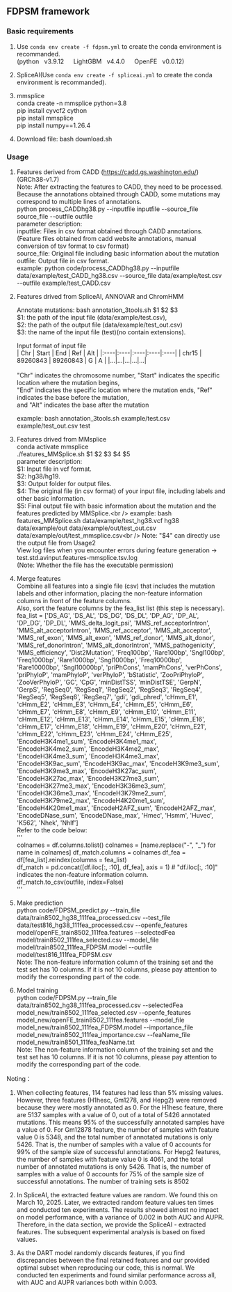 ## FDPSM framework
### Basic requirements
1. Use `conda env create -f fdpsm.yml` to create the conda environment is recommanded.  <br />
   (python &nbsp; v3.9.12 &emsp; LightGBM &nbsp; v4.4.0  &emsp;   OpenFE &nbsp; v0.0.12)<br />

2. SpliceAI(Use `conda env create -f spliceai.yml` to create the conda environment is recommanded).<br />

3. mmsplice<br />
   conda create -n mmsplice python=3.8<br />
   pip install cyvcf2 cython<br />
   pip install mmsplice<br />
   pip install numpy==1.26.4 <br />

4. Download file: bash download.sh<br />

### Usage

1. Features derived from CADD (https://cadd.gs.washington.edu/) (GRCh38-v1.7)<br />
   Note: After extracting the features to CADD, they need to be processed. Because the annotations obtained through CADD, some mutations may correspond to multiple lines of annotations.<br />
   python process_CADDhg38.py --inputfile inputfile --source_file source_file --outfile outfile<br />
   parameter description:<br />
      inputfile: Files in csv format obtained through CADD annotations. <br />(Feature files obtained from cadd website annotations, manual conversion of tsv format to csv format)<br />
      source_file: Original file including basic information about the mutation<br />
      outfile: Output file in csv format.<br />
   example:  python code/process_CADDhg38.py --inputfile data/example/test_CADD_hg38.csv --source_file data/example/test.csv --outfile example/test_CADD.csv<br />
   
2. Features drived from SpliceAI, ANNOVAR and ChromHMM<br />
   
   Annotate mutations: bash annotation_3tools.sh  $1 $2 $3<br />
   $1: the path of the input file (data/example/test.csv), <br />
   $2: the path of the output file (data/example/test_out.csv) <br />
   $3: the name of the input file (test)(no contain extensions).<br />
   
   Input format of input file<br />
   |  Chr  | Start |  End  |  Ref  | Alt | 
   |:----|:----|:----|:----|:----|
   | chr15 | 89260843 | 89260843 | G | A |
   |...|...|...|...|...|          
   <br />
   "Chr" indicates the chromosome number, "Start" indicates the specific location where the mutation begins, <br />
   "End" indicates the specific location where the mutation ends, "Ref" indicates the base before the mutation, <br />
   and "Alt" indicates the base after the mutation<br />
   
   example: bash annotation_3tools.sh example/test.csv example/test_out.csv test<br />
   
3. Features drived from MMsplice<br />
   conda activate mmsplice<br />
   ./features_MMSplice.sh  $1  $2  $3  $4  $5<br />
   parameter description:<br />
      $1: Input file in vcf format.<br />
      $2: hg38/hg19.<br />
      $3: Output folder for output files.<br />
      $4: The original file (in csv format) of your input file, including labels and other basic information.<br />
      $5: Final output file with basic information about the mutation and the features predicted by MMSplice.<br />
   example: bash features_MMSplice.sh data/example/test_hg38.vcf hg38 data/example/out data/example/out/test_out.csv data/example/out/test_mmsplice.csv<br />
   Note: "$4" can directly use the output file from Usage2 <br />
        View log files when you encounter errors during feature generation -> test.std.avinput.features-mmsplice.tsv.log<br />
        (Note: Whether the file has the executable permission)<br />

4. Merge features<br />
   Combine all features into a single file (csv) that includes the mutation labels and other information, placing the non-feature information columns in front of the feature columns.<br />
   Also, sort the feature columns by the fea_list list (this step is necessary).<br />
   fea_list = ['DS_AG', 'DS_AL', 'DS_DG', 'DS_DL', 'DP_AG', 'DP_AL', 'DP_DG', 'DP_DL', 'MMS_delta_logit_psi', 'MMS_ref_acceptorIntron', 'MMS_alt_acceptorIntron', 'MMS_ref_acceptor', 'MMS_alt_acceptor', 'MMS_ref_exon', 'MMS_alt_exon', 'MMS_ref_donor', 'MMS_alt_donor', 'MMS_ref_donorIntron', 'MMS_alt_donorIntron', 'MMS_pathogenicity', 'MMS_efficiency', 'Dist2Mutation', 'Freq100bp', 'Rare100bp', 'Sngl100bp', 'Freq1000bp', 'Rare1000bp', 'Sngl1000bp', 'Freq10000bp', 'Rare10000bp', 'Sngl10000bp', 'priPhCons', 'mamPhCons', 'verPhCons', 'priPhyloP', 'mamPhyloP', 'verPhyloP', 'bStatistic', 'ZooPriPhyloP', 'ZooVerPhyloP', 'GC', 'CpG', 'minDistTSS', 'minDistTSE', 'GerpN', 'GerpS', 'RegSeq0', 'RegSeq1', 'RegSeq2', 'RegSeq3', 'RegSeq4', 'RegSeq5', 'RegSeq6', 'RegSeq7', 'gdi', 'gdi_phred', 'cHmm_E1', 'cHmm_E2', 'cHmm_E3', 'cHmm_E4', 'cHmm_E5', 'cHmm_E6', 'cHmm_E7', 'cHmm_E8', 'cHmm_E9', 'cHmm_E10', 'cHmm_E11', 'cHmm_E12', 'cHmm_E13', 'cHmm_E14', 'cHmm_E15', 'cHmm_E16', 'cHmm_E17', 'cHmm_E18', 'cHmm_E19', 'cHmm_E20', 'cHmm_E21', 'cHmm_E22', 'cHmm_E23', 'cHmm_E24', 'cHmm_E25', 'EncodeH3K4me1_sum', 'EncodeH3K4me1_max', 'EncodeH3K4me2_sum', 'EncodeH3K4me2_max', 'EncodeH3K4me3_sum', 'EncodeH3K4me3_max', 'EncodeH3K9ac_sum', 'EncodeH3K9ac_max', 'EncodeH3K9me3_sum', 'EncodeH3K9me3_max', 'EncodeH3K27ac_sum', 'EncodeH3K27ac_max', 'EncodeH3K27me3_sum', 'EncodeH3K27me3_max', 'EncodeH3K36me3_sum', 'EncodeH3K36me3_max', 'EncodeH3K79me2_sum', 'EncodeH3K79me2_max', 'EncodeH4K20me1_sum', 'EncodeH4K20me1_max', 'EncodeH2AFZ_sum', 'EncodeH2AFZ_max', 'EncodeDNase_sum', 'EncodeDNase_max', 'Hmec', 'Hsmm', 'Huvec', 'K562', 'Nhek', 'Nhlf']<br />
   Refer to the code below:<br />
   '''<br />
      colnames = df.columns.tolist()
      colnames = [name.replace("-", "_") for name in colnames]
      df_match.columns = colnames
      df_fea = df[fea_list].reindex(columns = fea_list)<br />
      df_match = pd.concat([df.iloc[:, :10], df_fea], axis = 1)  # "df.iloc[:, :10]" indicates the non-feature information column.<br />
      df_match.to_csv(outfile, index=False)<br />
   '''

5. Make prediction<br />
   python code/FDPSM_predict.py --train_file data/train8502_hg38_111fea_processed.csv --test_file data/test816_hg38_111fea_processed.csv --openfe_features model/openFE_train8502_111fea.features --selectedFea model/train8502_111fea_selected.csv --model_file model/train8502_111fea_FDPSM.model --outfile model/test816_111fea_FDPSM.csv<br />
   Note: The non-feature information column of the training set and the test set has 10 columns. If it is not 10 columns, please pay attention to modify the corresponding part of the code.<br />

6. Model training<br />
   python code/FDPSM.py --train_file  data/train8502_hg38_111fea_processed.csv --selectedFea model_new/train8502_111fea_selected.csv --openfe_features model_new/openFE_train8502_111fea.features --model_file model_new/train8502_111fea_FDPSM.model --importance_file model_new/train8502_111fea_importance.csv --feaName_file model_new/train8501_111fea_feaName.txt  <br />
   Note: The non-feature information column of the training set and the test set has 10 columns. If it is not 10 columns, please pay attention to modify the corresponding part of the code. <br />
   
Noting：
1. When collecting features, 114 features had less than 5% missing values. However, three features (H1hesc, Gm1278, and Hepg2) were removed because they were mostly annotated as 0.
   For the H1hesc feature, there are 5137 samples with a value of 0, out of a total of 5426 annotated mutations. This means 95% of the successfully annotated samples have a value of 0.
   For Gm12878 feature, the number of samples with feature value 0 is 5348, and the total number of annotated mutations is only 5426. That is, the number of samples with a value of 0 accounts for 99% of the sample size of successful annotations.
   For Hepg2 features, the number of samples with feature value 0 is 4061, and the total number of annotated mutations is only 5426. That is, the number of samples with a value of 0 accounts for 75% of the sample size of successful annotations.
   The number of training sets is 8502

2. In SpliceAI, the extracted feature values are random. We found this on March 10, 2025. Later, we extracted random feature values ten times and conducted ten experiments. The results showed almost no impact on model performance, with a variance of 0.002 in both AUC and AUPR. Therefore, in the data section, we provide the SpliceAI - extracted features. The subsequent experimental analysis is based on fixed values.

3. As the DART model randomly discards features, if you find discrepancies between the final retained features and our provided optimal subset when reproducing our code, this is normal. We conducted ten experiments and found similar performance across all, with AUC and AUPR variances both within 0.003.
